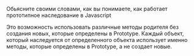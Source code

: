 Обьясните своими словами, как вы понимаете, как работает прототипное наследование в Javascript

Это возможность использовать различные методы родителя без создания новых, которые определены в Prototype. Каждый объект, который наследуется от определенного объекта использует именно методы, которые определены в Prototype, а не создает новые.